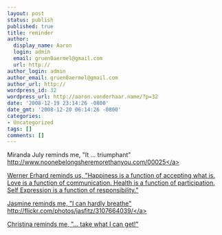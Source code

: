 ```yaml
---
layout: post
status: publish
published: true
title: reminder
author:
  display_name: Aaron
  login: admin
  email: gruen0aermel@gmail.com
  url: http://
author_login: admin
author_email: gruen0aermel@gmail.com
author_url: http://
wordpress_id: 32
wordpress_url: http://aaron.vonderhaar.name/?p=32
date: '2008-12-19 23:14:26 -0800'
date_gmt: '2008-12-20 06:14:26 -0800'
categories:
- Uncategorized
tags: []
comments: []
---
```

<p>Miranda July reminds me, "It ... triumphant" <a href="http:&#47;&#47;www.noonebelongsheremorethanyou.com&#47;00025"> http:&#47;&#47;www.noonebelongsheremorethanyou.com&#47;00025<&#47;a></p>
<p>Werner Erhard reminds us, "Happiness is a function of accepting what is. Love is a function of communication. Health is a function of participation. Self Expression is a function of responsibility."</p>
<p>Jasmine reminds me, "I can hardly breathe" <a href="http:&#47;&#47;flickr.com&#47;photos&#47;jasfitz&#47;3107664039&#47;">http:&#47;&#47;flickr.com&#47;photos&#47;jasfitz&#47;3107664039&#47;<&#47;a></p>
<p>Christina reminds me, "... take what I can get!"</p>
